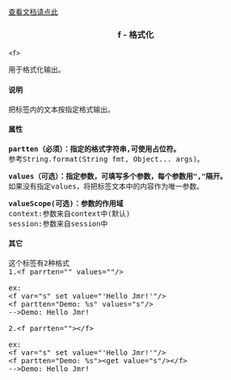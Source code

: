 
<a href="tag-f.html">查看文档请点此</a>

### <div align="center">f - 格式化</div> ###

&lt;f&gt;
<pre>
用于格式化输出。
</pre>

#### 说明 ####

<pre>
把标签内的文本按指定格式输出。
</pre>

#### 属性 ####

<pre><b>partten（必须）：指定的格式字符串,可使用占位符。</b>
参考String.format(String fmt, Object... args)。
</pre>

<pre>
<b>values（可选）：指定参数，可填写多个参数，每个参数用","隔开。</b>
如果没有指定values，将把标签文本中的内容作为唯一参数。
</pre>

<pre>
<b>valueScope(可选)：参数的作用域</b>
context:参数来自context中(默认)
session:参数来自session中
</pre>

#### 其它 ####

<pre>
这个标签有2种格式
1.&lt;f parrten="" values=""/&gt;

ex:
&lt;f var="s" set value="'Hello Jmr!'"/&gt;
&lt;f partten="Demo: %s" values="s"/&gt;
-->Demo: Hello Jmr!

2.&lt;f parrten=""&gt;&lt;/f&gt;

ex:
&lt;f var="s" set value="'Hello Jmr!'"/&gt;
&lt;f partten="Demo: %s"&gt;&lt;get value="s"/&gt;&lt;/f&gt;
-->Demo: Hello Jmr!
</pre>





